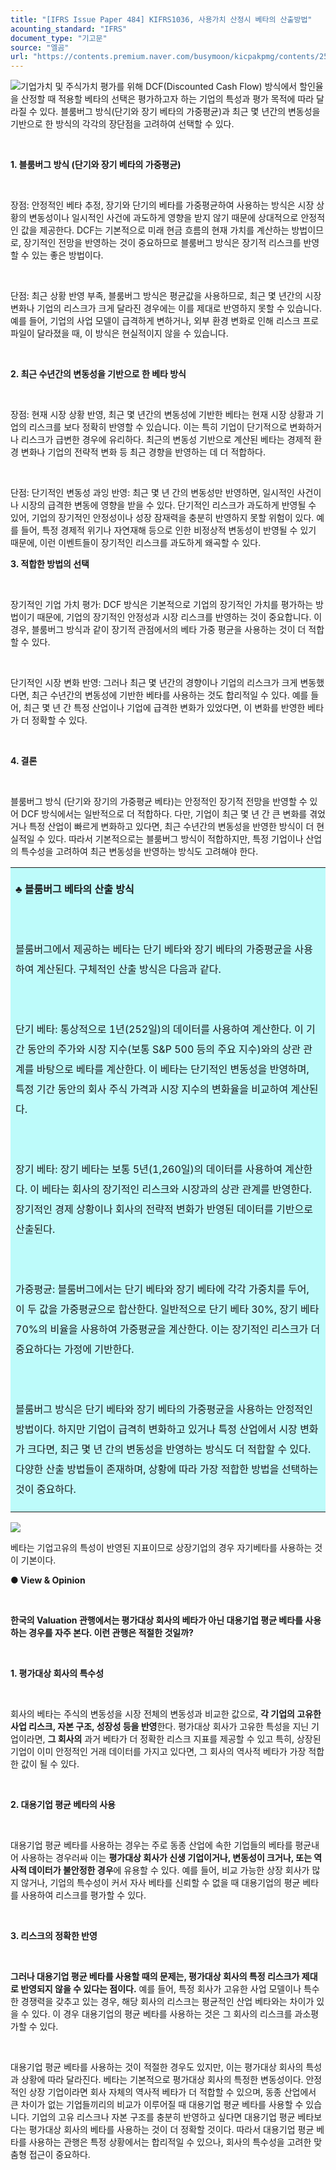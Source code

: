 ```yaml
---
title: "[IFRS Issue Paper 484] KIFRS1036, 사용가치 산정시 베타의 산출방법"
acounting_standard: "IFRS"
document_type: "기고문"
source: "엘곰"
url: "https://contents.premium.naver.com/busymoon/kicpakpmg/contents/250319143905993gb"
---
```

![](https://n2.news.naver.com/l.gif?type=content)기업가치 및 주식가치 평가를 위해 DCF(Discounted Cash Flow) 방식에서 할인율을 산정할 때 적용할 베타의 선택은 평가하고자 하는 기업의 특성과 평가 목적에 따라 달라질 수 있다. 블룸버그 방식(단기와 장기 베타의 가중평균)과 최근 몇 년간의 변동성을 기반으로 한 방식의 각각의 장단점을 고려하여 선택할 수 있다.

​

**1\. 블룸버그 방식 (단기와 장기 베타의 가중평균)**

​

장점: 안정적인 베타 추정, 장기와 단기의 베타를 가중평균하여 사용하는 방식은 시장 상황의 변동성이나 일시적인 사건에 과도하게 영향을 받지 않기 때문에 상대적으로 안정적인 값을 제공한다. DCF는 기본적으로 미래 현금 흐름의 현재 가치를 계산하는 방법이므로, 장기적인 전망을 반영하는 것이 중요하므로 블룸버그 방식은 장기적 리스크를 반영할 수 있는 좋은 방법이다.

​

단점: 최근 상황 반영 부족, 블룸버그 방식은 평균값을 사용하므로, 최근 몇 년간의 시장 변화나 기업의 리스크가 크게 달라진 경우에는 이를 제대로 반영하지 못할 수 있습니다. 예를 들어, 기업의 사업 모델이 급격하게 변하거나, 외부 환경 변화로 인해 리스크 프로파일이 달라졌을 때, 이 방식은 현실적이지 않을 수 있습니다.

​

**2\. 최근 수년간의 변동성을 기반으로 한 베타 방식**

​

장점: 현재 시장 상황 반영, 최근 몇 년간의 변동성에 기반한 베타는 현재 시장 상황과 기업의 리스크를 보다 정확히 반영할 수 있습니다. 이는 특히 기업이 단기적으로 변화하거나 리스크가 급변한 경우에 유리하다. 최근의 변동성 기반으로 계산된 베타는 경제적 환경 변화나 기업의 전략적 변화 등 최근 경향을 반영하는 데 더 적합하다.

​

단점: 단기적인 변동성 과잉 반영: 최근 몇 년 간의 변동성만 반영하면, 일시적인 사건이나 시장의 급격한 변동에 영향을 받을 수 있다. 단기적인 리스크가 과도하게 반영될 수 있어, 기업의 장기적인 안정성이나 성장 잠재력을 충분히 반영하지 못할 위험이 있다. 예를 들어, 특정 경제적 위기나 자연재해 등으로 인한 비정상적 변동성이 반영될 수 있기 때문에, 이런 이벤트들이 장기적인 리스크를 과도하게 왜곡할 수 있다.

**3\. 적합한 방법의 선택**

​

장기적인 기업 가치 평가: DCF 방식은 기본적으로 기업의 장기적인 가치를 평가하는 방법이기 때문에, 기업의 장기적인 안정성과 시장 리스크를 반영하는 것이 중요합니다. 이 경우, 블룸버그 방식과 같이 장기적 관점에서의 베타 가중 평균을 사용하는 것이 더 적합할 수 있다.

​

단기적인 시장 변화 반영: 그러나 최근 몇 년간의 경향이나 기업의 리스크가 크게 변동했다면, 최근 수년간의 변동성에 기반한 베타를 사용하는 것도 합리적일 수 있다. 예를 들어, 최근 몇 년 간 특정 산업이나 기업에 급격한 변화가 있었다면, 이 변화를 반영한 베타가 더 정확할 수 있다.

​

**4\. 결론**

​

블룸버그 방식 (단기와 장기의 가중평균 베타)는 안정적인 장기적 전망을 반영할 수 있어 DCF 방식에서는 일반적으로 더 적합하다. 다만, 기업이 최근 몇 년 간 큰 변화를 겪었거나 특정 산업이 빠르게 변화하고 있다면, 최근 수년간의 변동성을 반영한 방식이 더 현실적일 수 있다. 따라서 기본적으로는 블룸버그 방식이 적합하지만, 특정 기업이나 산업의 특수성을 고려하여 최근 변동성을 반영하는 방식도 고려해야 한다.

<table style=""><tbody><tr><td colspan="3" rowspan="1" style="width: 100.0%; height: 129.0px;  background-color: #bdfbfa;"><div><p style="line-height:2.0;"><span style=""><b>♣ 블룸버그 베타의 산출 방식</b></span></p></div><div><p style="line-height:2.0;"><span style=""><b>​</b></span></p></div><div><p style="line-height:2.0;"><span style="">블룸버그에서 제공하는 베타는 단기 베타와 장기 베타의 가중평균을 사용하여 계산된다. 구체적인 산출 방식은 다음과 같다.</span></p></div><div><p style="line-height:2.0;"><span style="">​</span></p></div><div><p style="line-height:2.0;"><span style="">단기 베타: 통상적으로 1년(252일)의 데이터를 사용하여 계산한다. 이 기간 동안의 주가와 시장 지수(보통 S&amp;P 500 등의 주요 지수)와의 상관 관계를 바탕으로 베타를 계산한다. 이 베타는 단기적인 변동성을 반영하며, 특정 기간 동안의 회사 주식 가격과 시장 지수의 변화율을 비교하여 계산된다.</span></p></div><div><p style="line-height:2.0;"><span style="">​</span></p></div><div><p style="line-height:2.0;"><span style="">장기 베타: 장기 베타는 보통 5년(1,260일)의 데이터를 사용하여 계산한다. 이 베타는 회사의 장기적인 리스크와 시장과의 상관 관계를 반영한다. 장기적인 경제 상황이나 회사의 전략적 변화가 반영된 데이터를 기반으로 산출된다.</span></p></div><div><p style="line-height:2.0;"><span style="">​</span></p></div><div><p style="line-height:2.0;"><span style="">가중평균: 블룸버그에서는 단기 베타와 장기 베타에 각각 가중치를 두어, 이 두 값을 가중평균으로 합산한다. 일반적으로 단기 베타 30%, 장기 베타 70%의 비율을 사용하여 가중평균을 계산한다. 이는 장기적인 리스크가 더 중요하다는 가정에 기반한다.</span></p></div><div><p style="line-height:2.0;"><span style="">​</span></p></div><div><p style="line-height:2.0;"><span style="">블룸버그 방식은 단기 베타와 장기 베타의 가중평균을 사용하는 안정적인 방법이다. 하지만 기업이 급격히 변화하고 있거나 특정 산업에서 시장 변화가 크다면, 최근 몇 년 간의 변동성을 반영하는 방식도 더 적합할 수 있다. 다양한 산출 방법들이 존재하며, 상황에 따라 가장 적합한 방법을 선택하는 것이 중요하다.</span></p></div></td></tr></tbody></table>

![](https://scs-phinf.pstatic.net/MjAyNTAzMTlfMTU3/MDAxNzQyMzYyNjM4MTgz.m1FiBdoEsbjVppbsc6vLp5kq666_l5GKVlOWGPe8A0cg.aon7q9FSUukOFQ1QCscCQv6TC5eHv-9ji8uEAr1aeOgg.PNG/image.png?type=w800)

베타는 기업고유의 특성이 반영된 지표이므로 상장기업의 경우 자기베타를 사용하는 것이 기본이다.

**● View & Opinion**

**​**

**한국의 Valuation 관행에서는 평가대상 회사의 베타가 아닌 대용기업 평균 베타를 사용하는 경우를 자주 본다. 이런 관행은 적절한 것일까?**

**​**

**1\. 평가대상 회사의 특수성**

​

회사의 베타는 주식의 변동성을 시장 전체의 변동성과 비교한 값으로, **각 기업의 고유한 사업 리스크, 자본 구조, 성장성 등을 반영**한다. 평가대상 회사가 고유한 특성을 지닌 기업이라면, **그 회사의** 과거 베타가 더 정확한 리스크 지표를 제공할 수 있고 특히, 상장된 기업이 이미 안정적인 거래 데이터를 가지고 있다면, 그 회사의 역사적 베타가 가장 적합한 값이 될 수 있다.

​

**2\. 대용기업 평균 베타의 사용**

​

대용기업 평균 베타를 사용하는 경우는 주로 동종 산업에 속한 기업들의 베타를 평균내어 사용하는 경우러싸 이는 **평가대상 회사가 신생 기업이거나, 변동성이 크거나, 또는 역사적 데이터가 불안정한 경우**에 유용할 수 있다. 예를 들어, 비교 가능한 상장 회사가 많지 않거나, 기업의 특수성이 커서 자사 베타를 신뢰할 수 없을 때 대용기업의 평균 베타를 사용하여 리스크를 평가할 수 있다.

​

**3\. 리스크의 정확한 반영**

​

**그러나 대용기업 평균 베타를 사용할 때의 문제는, 평가대상 회사의 특정 리스크가 제대로 반영되지 않을 수 있다는 점이다.** 예를 들어, 특정 회사가 고유한 사업 모델이나 특수한 경쟁력을 갖추고 있는 경우, 해당 회사의 리스크는 평균적인 산업 베타와는 차이가 있을 수 있다. 이 경우 대용기업의 평균 베타를 사용하는 것은 그 회사의 리스크를 과소평가할 수 있다.

​

대용기업 평균 베타를 사용하는 것이 적절한 경우도 있지만, 이는 평가대상 회사의 특성과 상황에 따라 달라진다. 베타는 기본적으로 평가대상 회사의 특정한 변동성이다. 안정적인 상장 기업이라면 회사 자체의 역사적 베타가 더 적합할 수 있으며, 동종 산업에서 큰 차이가 없는 기업들끼리의 비교가 이루어질 때 대용기업 평균 베타를 사용할 수 있습니다. 기업의 고유 리스크나 자본 구조를 충분히 반영하고 싶다면 대용기업 평균 베타보다는 평가대상 회사의 베타를 사용하는 것이 더 정확할 것이다. 따라서 대용기업 평균 베타를 사용하는 관행은 특정 상황에서는 합리적일 수 있으나, 회사의 특수성을 고려한 맞춤형 접근이 중요하다.